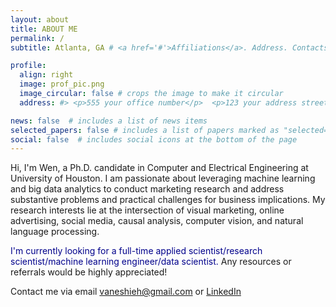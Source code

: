 ```yaml
---
layout: about
title: ABOUT ME
permalink: /
subtitle: Atlanta, GA # <a href='#'>Affiliations</a>. Address. Contacts. Moto. Etc.

profile:
  align: right
  image: prof_pic.png
  image_circular: false # crops the image to make it circular
  address: #> <p>555 your office number</p>  <p>123 your address street</p> <p>Your City, State 12345</p>

news: false  # includes a list of news items
selected_papers: false # includes a list of papers marked as "selected={true}"
social: false  # includes social icons at the bottom of the page
---
```

Hi, I'm Wen, a Ph.D. candidate in Computer and Electrical Engineering at University of Houston. I am passionate about leveraging machine learning and big data analytics to conduct marketing research and address substantive problems and practical challenges for business implications. My research interests lie at the intersection of visual marketing, online advertising, social media, causal analysis, computer vision, and natural language processing. 

<span style="color: darkblue"> I'm currently looking for a full-time applied scientist/research scientist/machine learning engineer/data scientist. </span> Any resources or referrals would be highly appreciated! 

Contact me via email [vaneshieh@gmail.com](mailto:vaneshieh@gmail.com) or [LinkedIn](https://www.linkedin.com/in/vincexie/)

